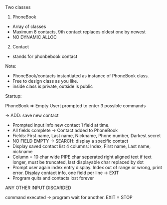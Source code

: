 Two classes

1. PhoneBook
-	Array of classes
-	Maximum 8 contacts, 9th contact replaces oldest one by newest
-	NO DYNAMIC ALLOC

2. Contact
-	stands for phonbebook contact

Note:
-	PhoneBook/contacts instantiated as instance of PhoneBook class.
-	Free to design class as you like. 
-	inside class is private, outside is public

Startup:

PhoneBook => Empty
Usert prompted to enter 3 possible commands

-> ADD:	save new contact
-	Prompted input Info new contact 1 field at time.
-	All fields complete -> Contact added to PhoneBook
-	Fields: First name, Last name, Nickname, Phone number, Darkest secret
-	NO FIELD EMPTY
-> SEARCH:	display a specific contact
-	Display saved contact list 4 columns: Index, First name, Last name, nickname
-	Column = 10 char wide	PIPE char seperated		right aligned text	if text longer, must be truncated, last displayable char replaced by dot
-	Prompt user again index entry display. Index out of range or wrong, print error. Display contact info, one field per line
-> EXIT
-	Program quits and contacts lost forever

ANY OTHER INPUT DISCARDED

command executed -> program wait for another. EXIT = STOP